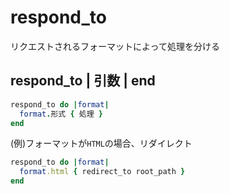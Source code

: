 # respond_to
リクエストされるフォーマットによって処理を分ける
  
## respond_to | 引数 | end
```rb
respond_to do |format|
  format.形式 { 処理 }
end
```
  
(例)フォーマットが`HTML`の場合、リダイレクト
```rb
respond_to do |format|
  format.html { redirect_to root_path }
end
```
